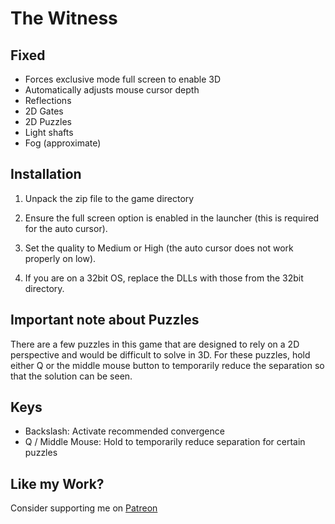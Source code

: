 The Witness
===========

Fixed
-----
- Forces exclusive mode full screen to enable 3D
- Automatically adjusts mouse cursor depth
- Reflections
- 2D Gates
- 2D Puzzles
- Light shafts
- Fog (approximate)

Installation
------------
1. Unpack the zip file to the game directory

2. Ensure the full screen option is enabled in the launcher (this is required
   for the auto cursor).

3. Set the quality to Medium or High (the auto cursor does not work properly on
   low).

4. If you are on a 32bit OS, replace the DLLs with those from the 32bit
   directory.

Important note about Puzzles
----------------------------
There are a few puzzles in this game that are designed to rely on a 2D
perspective and would be difficult to solve in 3D. For these puzzles, hold
either Q or the middle mouse button to temporarily reduce the separation so
that the solution can be seen.

Keys
----
- Backslash: Activate recommended convergence
- Q / Middle Mouse: Hold to temporarily reduce separation for certain puzzles

Like my Work?
-------------
Consider supporting me on [Patreon](https://www.patreon.com/DarkStarSword)
